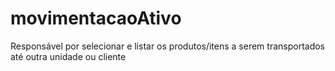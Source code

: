 # movimentacaoAtivo
Responsável por selecionar e listar os produtos/itens a serem transportados até outra unidade ou cliente
